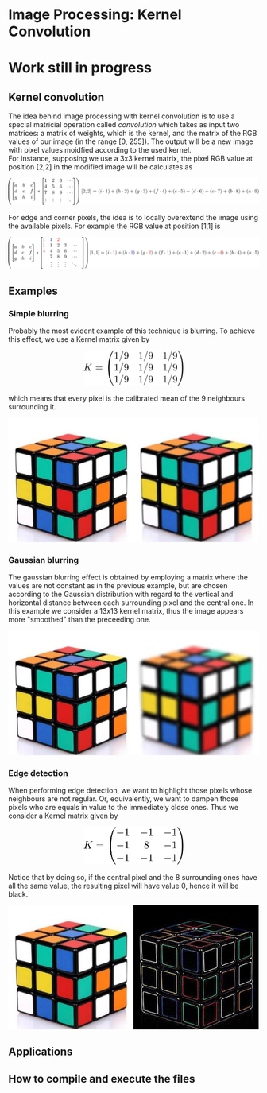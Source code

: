 # Image Processing: Kernel Convolution

# Work still in progress



## Kernel convolution
The idea behind image processing with kernel convolution is to use a special matricial operation called _convolution_ which takes as input two matrices: a matrix of weights, which is the kernel, and the matrix of the RGB values of our image (in the range [0, 255]). The output will be a new image with pixel values moidfied according to the used kernel.  
For instance, supposing we use a 3x3 kernel matrix, the pixel RGB value at position [2,2] in the modified image will be calculates as  
<p align="center">
 <img src="https://github.com/dario-marvin/ImageProcessing-KernelConvolution/blob/master/formula1.png">
</p>
For edge and corner pixels, the idea is to locally overextend the image using the available pixels. For example the RGB value at position [1,1] is
<p align="center">
 <img src="https://github.com/dario-marvin/ImageProcessing-KernelConvolution/blob/master/formula2.png">
</p>

## Examples
### Simple blurring

Probably the most evident example of this technique is blurring. To achieve this effect, we use a Kernel matrix given by
<p align="center">
  <img width=200 src="https://github.com/dario-marvin/ImageProcessing-KernelConvolution/blob/master/blur.png">
</p>
which means that every pixel is the calibrated mean of the 9 neighbours surrounding it.  

<p align="center">
  <img src="https://github.com/dario-marvin/ImageProcessing-KernelConvolution/blob/master/rubik_Blur.jpg">
</p>

### Gaussian blurring

The gaussian blurring effect is obtained by employing a matrix where the values are not constant as in the previous example, but are chosen according to the Gaussian distribution with regard to the vertical and horizontal distance between each surrounding pixel and the central one. In this example we consider a 13x13 kernel matrix, thus the image appears more "smoothed" than the preceeding one.

<p align="center">
  <img src="https://github.com/dario-marvin/ImageProcessing-KernelConvolution/blob/master/rubik_Gaussian_blur.jpg">
</p>

### Edge detection

When performing edge detection, we want to highlight those pixels whose neighbours are not regular. Or, equivalently, we want to dampen those pixels who are equals in value to the immediately close ones. Thus we consider a Kernel matrix given by
<p align="center">
  <img width=200 src="https://github.com/dario-marvin/ImageProcessing-KernelConvolution/blob/master/edgeDetect.png">
</p>
Notice that by doing so, if the central pixel and the 8 surrounding ones have all the same value, the resulting pixel will have value 0, hence it will be black.

<p align="center">
  <img src="https://github.com/dario-marvin/ImageProcessing-KernelConvolution/blob/master/rubik_Edge_detection.jpg">
</p>

## Applications

## How to compile and execute the files
